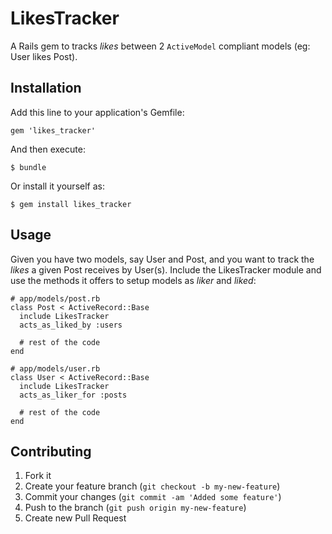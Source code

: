 # LikesTracker

A Rails gem to tracks *likes* between 2 ```ActiveModel``` compliant models (eg: User likes Post).

## Installation

Add this line to your application's Gemfile:

    gem 'likes_tracker'

And then execute:

    $ bundle

Or install it yourself as:

    $ gem install likes_tracker

## Usage

Given you have two models, say User and Post, and you want to track
the *likes* a given Post receives by User(s). Include the LikesTracker
module and use the methods it offers to setup models as *liker* and
*liked*:

```
# app/models/post.rb
class Post < ActiveRecord::Base
  include LikesTracker
  acts_as_liked_by :users

  # rest of the code
end

# app/models/user.rb
class User < ActiveRecord::Base
  include LikesTracker
  acts_as_liker_for :posts

  # rest of the code
end
```

## Contributing

1. Fork it
2. Create your feature branch (`git checkout -b my-new-feature`)
3. Commit your changes (`git commit -am 'Added some feature'`)
4. Push to the branch (`git push origin my-new-feature`)
5. Create new Pull Request
